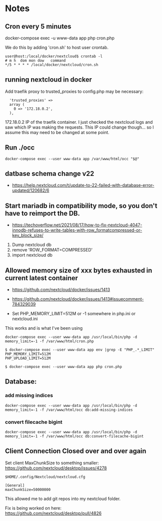 # Notes

## Cron every 5 minutes
docker-compose exec -u www-data app php cron.php

We do this by adding 'cron.sh' to host user crontab.

```
user@host:/local/docker/nextcloud$ crontab -l
# m h  dom mon dow   command
*/5 * * * * /local/docker/nextcloud/cron.sh
```


## running nextcloud in docker

Add traefik proxy to trusted_proxies to config.php may be necessary:
```
  'trusted_proxies' =>
  array (
    0 => '172.18.0.2',
  ),
```
172.18.0.2 IP of the traefik container. I just checked the nextcloud logs and saw which IP was making the requests.
This IP could change though... so I assume this may need to be changed at some point.


## Run ./occ

```
docker-compose exec --user www-data app /var/www/html/occ "$@"
```


## datbase schema change v22

* https://help.nextcloud.com/t/update-to-22-failed-with-database-error-updated/120682/6

## Start mariadb in compatibility mode, so you don't have to reimport the DB.

* https://techoverflow.net/2021/08/17/how-to-fix-nextcloud-4047-innodb-refuses-to-write-tables-with-row_formatcompressed-or-key_block_size/

1. Dump nextcloud db
2. remove 'ROW_FORMAT=COMPRESSED'
3. import nextcloud db


## Allowed memory size of xxx bytes exhausted in current latest container

* https://github.com/nextcloud/docker/issues/1413
* https://github.com/nextcloud/docker/issues/1413#issuecomment-784329039

* Set PHP_MEMORY_LIMIT=512M or -1 somewhere in php.ini or nextcloud.ini

This works and is what I've been using
```
docker-compose exec --user www-data app /usr/local/bin/php -d memory_limit=-1 -f /var/www/html/cron.php
```

```
$ docker-compose exec --user www-data app env |grep -E "PHP_.*_LIMIT"
PHP_MEMORY_LIMIT=512M
PHP_UPLOAD_LIMIT=512M

$ docker-compose exec --user www-data app php cron.php
```

## Database:

### add missing indices
```
docker-compose exec --user www-data app /usr/local/bin/php -d memory_limit=-1 -f /var/www/html/occ db:add-missing-indices
```

### convert filecache bigint
```
docker-compose exec --user www-data app /usr/local/bin/php -d memory_limit=-1 -f /var/www/html/occ db:convert-filecache-bigint
```


## Client Connection Closed over and over again

Set client MaxChunkSize to something smaller: https://github.com/nextcloud/desktop/issues/4278

`$HOME/.config/Nextcloud/nextcloud.cfg`

```
[General]
maxChunkSize=50000000
```
This allowed me to add git repos into my nextcloud folder.

Fix is being worked on here: https://github.com/nextcloud/desktop/pull/4826
